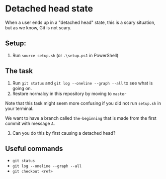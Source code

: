 # Detached head state

When a user ends up in a "detached head" state, this is a scary situation, but as we know, Git is not scary.

## Setup:

1. Run `source setup.sh` (or `.\setup.ps1` in PowerShell)

## The task

1. Run `git status` and `git log --oneline --graph --all` to see what is going on.
2. Restore normalcy in this repository by moving to `master`

Note that this task might seem more confusing if you did not run `setup.sh` in your terminal.

We want to have a branch called `the-beginning` that is made from the first commit with message `A`. 

3. Can you do this by first causing a detached head?

## Useful commands

- `git status`
- `git log --oneline --graph --all`
- `git checkout <ref>`

